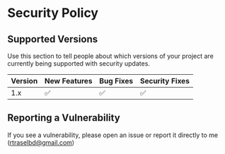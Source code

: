 # Security Policy

## Supported Versions

Use this section to tell people about which versions of your project are
currently being supported with security updates.

| Version | New Features       | Bug Fixes          | Security Fixes     |
|---------|--------------------|--------------------|--------------------|
| 1.x     | :white_check_mark: | :white_check_mark: | :white_check_mark: |

## Reporting a Vulnerability

If you see a vulnerability, please open an issue or report it directly to me (rtraselbd@gmail.com) 